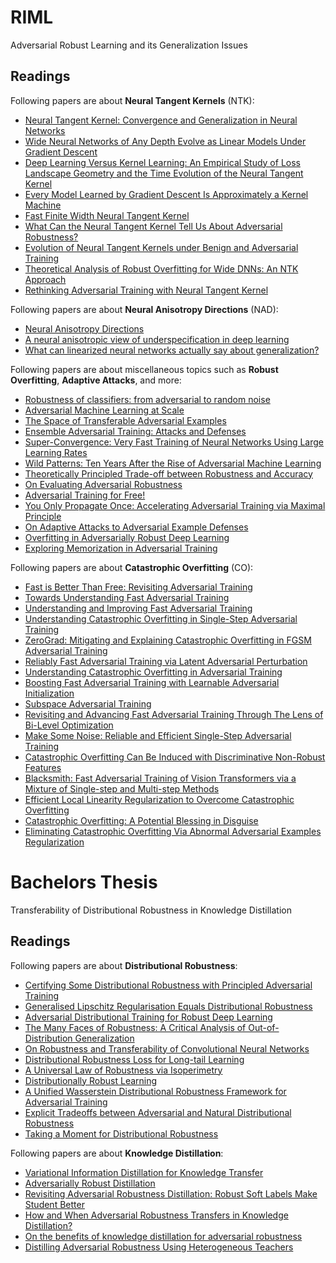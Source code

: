 # RIML
Adversarial Robust Learning and its Generalization Issues 

## Readings
Following papers are about **Neural Tangent Kernels** (NTK):
- [Neural Tangent Kernel: Convergence and Generalization in Neural Networks](https://arxiv.org/abs/1806.07572)
- [Wide Neural Networks of Any Depth Evolve as Linear Models Under Gradient Descent](https://arxiv.org/abs/1902.06720)
- [Deep Learning Versus Kernel Learning: An Empirical Study of Loss Landscape Geometry and the Time Evolution of the Neural Tangent Kernel](https://arxiv.org/abs/2010.15110)
- [Every Model Learned by Gradient Descent Is Approximately a Kernel Machine](https://arxiv.org/abs/2012.00152)
- [Fast Finite Width Neural Tangent Kernel](https://arxiv.org/abs/2206.08720)
- [What Can the Neural Tangent Kernel Tell Us About Adversarial Robustness?](https://arxiv.org/abs/2210.05577)
- [Evolution of Neural Tangent Kernels under Benign and Adversarial Training](https://arxiv.org/abs/2210.12030)
- [Theoretical Analysis of Robust Overfitting for Wide DNNs: An NTK Approach](https://arxiv.org/abs/2310.06112)
- [Rethinking Adversarial Training with Neural Tangent Kernel](https://arxiv.org/abs/2312.02236)

Following papers are about **Neural Anisotropy Directions** (NAD):
- [Neural Anisotropy Directions](https://arxiv.org/abs/2006.09717)
- [A neural anisotropic view of underspecification in deep learning](https://arxiv.org/abs/2104.14372)
- [What can linearized neural networks actually say about generalization?](https://arxiv.org/abs/2106.06770)

Following papers are about miscellaneous topics such as **Robust Overfitting**, **Adaptive Attacks**, and more:
- [Robustness of classifiers: from adversarial to random noise](https://arxiv.org/abs/1608.08967)
- [Adversarial Machine Learning at Scale](https://arxiv.org/abs/1611.01236)
- [The Space of Transferable Adversarial Examples](https://arxiv.org/abs/1704.03453)
- [Ensemble Adversarial Training: Attacks and Defenses](https://arxiv.org/abs/1705.07204)
- [Super-Convergence: Very Fast Training of Neural Networks Using Large Learning Rates](https://arxiv.org/abs/1708.07120)
- [Wild Patterns: Ten Years After the Rise of Adversarial Machine Learning](https://arxiv.org/abs/1712.03141)
- [Theoretically Principled Trade-off between Robustness and Accuracy](https://arxiv.org/abs/1901.08573)
- [On Evaluating Adversarial Robustness](https://arxiv.org/abs/1902.06705)
- [Adversarial Training for Free!](https://arxiv.org/abs/1904.12843)
- [You Only Propagate Once: Accelerating Adversarial Training via Maximal Principle](https://arxiv.org/abs/1905.00877)
- [On Adaptive Attacks to Adversarial Example Defenses](https://arxiv.org/abs/2002.08347)
- [Overfitting in Adversarially Robust Deep Learning](https://arxiv.org/abs/2002.11569)
- [Exploring Memorization in Adversarial Training](https://arxiv.org/abs/2106.01606)

Following papers are about **Catastrophic Overfitting** (CO):

- [Fast is Better Than Free: Revisiting Adversarial Training](https://arxiv.org/abs/2001.03994)
- [Towards Understanding Fast Adversarial Training](https://arxiv.org/abs/2006.03089)
- [Understanding and Improving Fast Adversarial Training](https://arxiv.org/abs/2007.02617)
- [Understanding Catastrophic Overfitting in Single-Step Adversarial Training](https://arxiv.org/abs/2010.01799)
- [ZeroGrad: Mitigating and Explaining Catastrophic Overfitting in FGSM Adversarial Training](https://arxiv.org/abs/2103.15476)
- [Reliably Fast Adversarial Training via Latent Adversarial Perturbation](https://arxiv.org/abs/2104.01575)
- [Understanding Catastrophic Overfitting in Adversarial Training](https://arxiv.org/abs/2105.02942)
- [Boosting Fast Adversarial Training with Learnable Adversarial Initialization](https://arxiv.org/abs/2110.05007)
- [Subspace Adversarial Training](https://arxiv.org/abs/2111.12229)
- [Revisiting and Advancing Fast Adversarial Training Through The Lens of Bi-Level Optimization](https://arxiv.org/abs/2112.12376)
- [Make Some Noise: Reliable and Efficient Single-Step Adversarial Training](https://arxiv.org/abs/2202.01181)
- [Catastrophic Overfitting Can Be Induced with Discriminative Non-Robust Features](https://arxiv.org/abs/2206.08242)
- [Blacksmith: Fast Adversarial Training of Vision Transformers via a Mixture of Single-step and Multi-step Methods](https://arxiv.org/abs/2310.18975)
- [Efficient Local Linearity Regularization to Overcome Catastrophic Overfitting](https://arxiv.org/abs/2401.11618)
- [Catastrophic Overfitting: A Potential Blessing in Disguise](https://arxiv.org/abs/2402.18211)
- [Eliminating Catastrophic Overfitting Via Abnormal Adversarial Examples Regularization](https://arxiv.org/abs/2404.08154)



# Bachelors Thesis
Transferability of Distributional Robustness in Knowledge Distillation

## Readings
Following papers are about **Distributional Robustness**:
<!-- 
- [Data-driven Distributionally Robust Optimization Using the Wasserstein Metric: Performance Guarantees and Tractable Reformulations](https://arxiv.org/abs/1505.05116) 
- [Wasserstein Distributionally Robust Optimization: Theory and Applications in Machine Learning](https://arxiv.org/abs/1908.08729)
-->
- [Certifying Some Distributional Robustness with Principled Adversarial Training](https://arxiv.org/abs/1710.10571)
- [Generalised Lipschitz Regularisation Equals Distributional Robustness](https://arxiv.org/abs/2002.04197)
- [Adversarial Distributional Training for Robust Deep Learning](https://arxiv.org/abs/2002.05999)
- [The Many Faces of Robustness: A Critical Analysis of Out-of-Distribution Generalization](https://arxiv.org/pdf/2006.16241)
- [On Robustness and Transferability of Convolutional Neural Networks](https://arxiv.org/abs/2007.08558)
- [Distributional Robustness Loss for Long-tail Learning](https://arxiv.org/abs/2104.03066)
- [A Universal Law of Robustness via Isoperimetry](https://arxiv.org/abs/2105.12806)
- [Distributionally Robust Learning](https://arxiv.org/abs/2108.08993)
- [A Unified Wasserstein Distributional Robustness Framework for Adversarial Training](https://arxiv.org/abs/2202.13437)
- [Explicit Tradeoffs between Adversarial and Natural Distributional Robustness](https://arxiv.org/abs/2209.07592)
- [Taking a Moment for Distributional Robustness](https://arxiv.org/abs/2405.05461)

Following papers are about **Knowledge Distillation**:
- [Variational Information Distillation for Knowledge Transfer](https://arxiv.org/abs/1904.05835)
- [Adversarially Robust Distillation](https://arxiv.org/abs/1905.09747)
- [Revisiting Adversarial Robustness Distillation: Robust Soft Labels Make Student Better](https://arxiv.org/abs/2108.07969)
- [How and When Adversarial Robustness Transfers in Knowledge Distillation?](https://arxiv.org/abs/2110.12072)
- [On the benefits of knowledge distillation for adversarial robustness](https://arxiv.org/abs/2203.07159)
- [Distilling Adversarial Robustness Using Heterogeneous Teachers](https://arxiv.org/abs/2402.15586)

